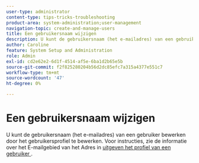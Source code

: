 ```yaml
---
user-type: administrator
content-type: tips-tricks-troubleshooting
product-area: system-administration;user-management
navigation-topic: create-and-manage-users
title: Een gebruikersnaam wijzigen
description: U kunt de gebruikersnaam (het e-mailadres) van een gebruiker bewerken door het gebruikersprofiel te bewerken.
author: Caroline
feature: System Setup and Administration
role: Admin
exl-id: cd2e62e2-6d1f-4514-af5e-6ba1d2b65e5b
source-git-commit: f2f825280204b56d2dc85efc7a315a4377e551c7
workflow-type: tm+mt
source-wordcount: '47'
ht-degree: 0%

---
```


# Een gebruikersnaam wijzigen

U kunt de gebruikersnaam (het e-mailadres) van een gebruiker bewerken door het gebruikersprofiel te bewerken. Voor instructies, zie de informatie over het E-mailgebied van het Adres in [ uitgeven het profiel van een gebruiker ](../../../administration-and-setup/add-users/create-and-manage-users/edit-a-users-profile.md).
